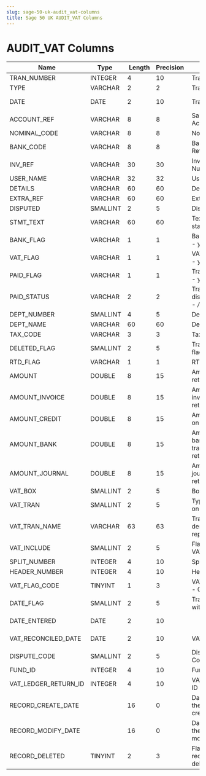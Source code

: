 ```yaml
---
slug: sage-50-uk-audit_vat-columns
title: Sage 50 UK AUDIT_VAT Columns
---
```

# AUDIT_VAT Columns

| Name | Type  |  Length | Precision  |  Notes  | Example |
| --- | --- | --- | --- | --- | --- |
| TRAN_NUMBER | INTEGER | 4 | 10 | Transaction number | 56 |
| TYPE | VARCHAR | 2 | 2 | Transaction type | CP |
| DATE | DATE | 2 | 10 | Transaction date | 30/01/2016 00:00:00 |
| ACCOUNT_REF | VARCHAR | 8 | 8 | Sales/Purchase/Bank Account Reference | 1230 |
| NOMINAL_CODE | VARCHAR | 8 | 8 | Nominal Code | 7500 |
| BANK_CODE | VARCHAR | 8 | 8 | Bank Account Reference | 1230 |
| INV_REF | VARCHAR | 30 | 30 | Invoice Reference Number | 1 |
| USER_NAME | VARCHAR | 32 | 32 | User name | MANAGER |
| DETAILS | VARCHAR | 60 | 60 | Details | Photocopying |
| EXTRA_REF | VARCHAR | 60 | 60 | Extra Reference |  |
| DISPUTED | SMALLINT | 2 | 5 | Disputed flag | 0 |
| STMT_TEXT | VARCHAR | 60 | 60 | Text for summary statements |  |
| BANK_FLAG | VARCHAR | 1 | 1 | Bank reconciled flag - y/n/- | - |
| VAT_FLAG | VARCHAR | 1 | 1 | VAT reconciled flag - y/n/- | R |
| PAID_FLAG | VARCHAR | 1 | 1 | Transaction paid flag - y/n | Y |
| PAID_STATUS | VARCHAR | 2 | 2 | Transaction disputed/paid status - */p/d*/dp/ |  |
| DEPT_NUMBER | SMALLINT | 4 | 5 | Department number | 2 |
| DEPT_NAME | VARCHAR | 60 | 60 | Department name | Purchasing |
| TAX_CODE | VARCHAR | 3 | 3 | Tax code (T0 to T99) | T0 |
| DELETED_FLAG | SMALLINT | 2 | 5 | Transaction deleted flag | 0 |
| RTD_FLAG | VARCHAR | 1 | 1 | RTD reconciled flag | N |
| AMOUNT | DOUBLE | 8 | 15 | Amount on VAT return | 2.5 |
| AMOUNT_INVOICE | DOUBLE | 8 | 15 | Amount from invoices on VAT return | 0 |
| AMOUNT_CREDIT | DOUBLE | 8 | 15 | Amount from credits on VAT return | 0 |
| AMOUNT_BANK | DOUBLE | 8 | 15 | Amount from bank/cash transactions on VAT return | 2.5 |
| AMOUNT_JOURNAL | DOUBLE | 8 | 15 | Amount from journals on VAT return | 0 |
| VAT_BOX | SMALLINT | 2 | 5 | Box on VAT return | 7 |
| VAT_TRAN | SMALLINT | 2 | 5 | Type of transaction on VAT reports | 2 |
| VAT_TRAN_NAME | VARCHAR | 63 | 63 | Transaction description on VAT reports | Payments |
| VAT_INCLUDE | SMALLINT | 2 | 5 | Flag if included in VAT return | 1 |
| SPLIT_NUMBER | INTEGER | 4 | 10 | Split number | 56 |
| HEADER_NUMBER | INTEGER | 4 | 10 | Header number | 56 |
| VAT_FLAG_CODE | TINYINT | 1 | 3 | VAT reconciled flag - 0/1 | 1 |
| DATE_FLAG | SMALLINT | 2 | 5 | Transaction date within report criteria | 0 |
| DATE_ENTERED | DATE | 2 | 10 |  | 13/09/2016 00:00:00 |
| VAT_RECONCILED_DATE | DATE | 2 | 10 | VAT Reconciled Date | 31/03/2015 00:00:00 |
| DISPUTE_CODE | SMALLINT | 2 | 5 | Dispute Reason Code | 0 |
| FUND_ID | INTEGER | 4 | 10 | Fund ID | 0 |
| VAT_LEDGER_RETURN_ID | INTEGER | 4 | 10 | VAT Ledger Return ID | 1 |
| RECORD_CREATE_DATE |  | 16 | 0 | Date and time when the record was created. | 27/04/2010 17:16:57 |
| RECORD_MODIFY_DATE |  | 16 | 0 | Date and time when the record was modified. | 04/08/2017 14:18:53 |
| RECORD_DELETED | TINYINT | 2 | 3 | Flag denoting if the record has been deleted or not. | 0 |
